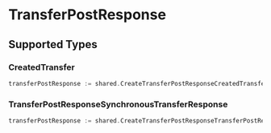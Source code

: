 # TransferPostResponse


## Supported Types

### CreatedTransfer

```go
transferPostResponse := shared.CreateTransferPostResponseCreatedTransfer(shared.CreatedTransfer{/* values here */})
```

### TransferPostResponseSynchronousTransferResponse

```go
transferPostResponse := shared.CreateTransferPostResponseTransferPostResponseSynchronousTransferResponse(shared.TransferPostResponseSynchronousTransferResponse{/* values here */})
```


